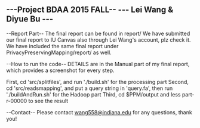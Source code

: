 ---Project BDAA 2015 FALL--
--- Lei Wang & Diyue Bu ---
--------------------------- 


--Report Part--
The final report can be found in report/
We have submitted our final report to IU Canvas also through Lei Wang's account, plz check it.
We have included the same final report under PrivacyPreservingMapping/report/ as well.

--How to run the code--
DETAILS are in the Manual part of my final report, which provides a screenshot for every step.

First, cd 'src/splitfiles', and run './build.sh' for the processing part
Second, cd 'src/readsmapping', and put a query string in 'query.fa', then run './buildAndRun.sh' for the Hadoop part
Third, cd $PPM/output and less part-r-00000  to see the result

--Contact--
Please contact wang558@indiana.edu for any questions, thank you!
